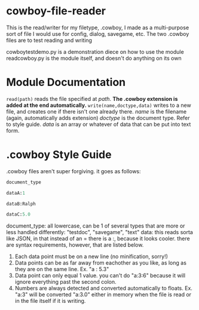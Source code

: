 # cowboy-file-reader
This is the read/writer for my filetype, .cowboy, I made as a multi-purpose sort of file I would use for config, dialog, savegame, etc.
The two .cowboy files are to test reading and writing

cowboytestdemo.py is a demonstration diece on how to use the module
readcowboy.py is the module itself, and doesn't do anything on its own

# Module Documentation

`read(path)`
reads the file specified at *path*. **The .cowboy extension is added at the end automatically.**
`write(name,doctype,data)`
writes to a new file, and creates one if there isn't one already there. 
*name* is the filename (again, automatically adds extension)
*doctype* is the document type. Refer to style guide.
*data* is an array or whatever of data that can be put into text form.

# .cowboy Style Guide
.cowboy files aren't super forgiving. it goes as follows:

```python
document_type

dataA:1 

dataB:Ralph 

dataC:5.0 
```

document_type: all lowercase, can be 1 of several types that are more or less handled differently: "testdoc", "savegame", "text"
data: this reads sorta like JSON, in that instead of an = there is a :, because it looks cooler. there are syntax requirements, however, that are listed below.
1. Each data point must be on a new line (no minification, sorry!)
2. Data points can be as far away from eachother as you like, as long as they are on the same line. Ex. "a    :      5.3"
3. Data point can only equal 1 value. you can't do "a:3:6" because it will ignore everything past the second colon.
4. Numbers are always detected and converted automatically to floats. Ex. "a:3" will be converted "a:3.0" either in memory when the file is read or in the file itself if it is writing.
